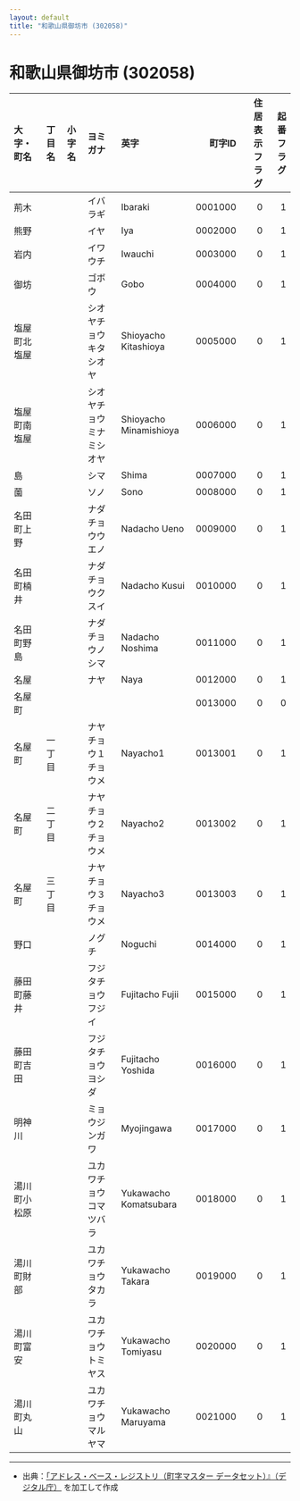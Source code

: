 ```yaml
---
layout: default
title: "和歌山県御坊市 (302058)"
---
```


# 和歌山県御坊市 (302058)

| 大字・町名 | 丁目名 | 小字名 | ヨミガナ | 英字 | 町字ID | 住居表示フラグ | 起番フラグ |
|:--------|:------|:------|:-----------------|:---------------------|--------:|----------:|--------:|
| 荊木 |  |  | イバラギ | Ibaraki | 0001000 | 0 | 1 |
| 熊野 |  |  | イヤ | Iya | 0002000 | 0 | 1 |
| 岩内 |  |  | イワウチ | Iwauchi | 0003000 | 0 | 1 |
| 御坊 |  |  | ゴボウ | Gobo | 0004000 | 0 | 1 |
| 塩屋町北塩屋 |  |  | シオヤチョウキタシオヤ | Shioyacho Kitashioya | 0005000 | 0 | 1 |
| 塩屋町南塩屋 |  |  | シオヤチョウミナミシオヤ | Shioyacho Minamishioya | 0006000 | 0 | 1 |
| 島 |  |  | シマ | Shima | 0007000 | 0 | 1 |
| 薗 |  |  | ソノ | Sono | 0008000 | 0 | 1 |
| 名田町上野 |  |  | ナダチョウウエノ | Nadacho Ueno | 0009000 | 0 | 1 |
| 名田町楠井 |  |  | ナダチョウクスイ | Nadacho Kusui | 0010000 | 0 | 1 |
| 名田町野島 |  |  | ナダチョウノシマ | Nadacho Noshima | 0011000 | 0 | 1 |
| 名屋 |  |  | ナヤ | Naya | 0012000 | 0 | 1 |
| 名屋町 |  |  |  |  | 0013000 | 0 | 0 |
| 名屋町 | 一丁目 |  | ナヤチョウ１チョウメ | Nayacho1 | 0013001 | 0 | 1 |
| 名屋町 | 二丁目 |  | ナヤチョウ２チョウメ | Nayacho2 | 0013002 | 0 | 1 |
| 名屋町 | 三丁目 |  | ナヤチョウ３チョウメ | Nayacho3 | 0013003 | 0 | 1 |
| 野口 |  |  | ノグチ | Noguchi | 0014000 | 0 | 1 |
| 藤田町藤井 |  |  | フジタチョウフジイ | Fujitacho Fujii | 0015000 | 0 | 1 |
| 藤田町吉田 |  |  | フジタチョウヨシダ | Fujitacho Yoshida | 0016000 | 0 | 1 |
| 明神川 |  |  | ミョウジンガワ | Myojingawa | 0017000 | 0 | 1 |
| 湯川町小松原 |  |  | ユカワチョウコマツバラ | Yukawacho Komatsubara | 0018000 | 0 | 1 |
| 湯川町財部 |  |  | ユカワチョウタカラ | Yukawacho Takara | 0019000 | 0 | 1 |
| 湯川町富安 |  |  | ユカワチョウトミヤス | Yukawacho Tomiyasu | 0020000 | 0 | 1 |
| 湯川町丸山 |  |  | ユカワチョウマルヤマ | Yukawacho Maruyama | 0021000 | 0 | 1 |

---

- 出典：[「アドレス・ベース・レジストリ（町字マスター データセット）』（デジタル庁）](https://www.digital.go.jp/policies/base_registry_address/) を加工して作成